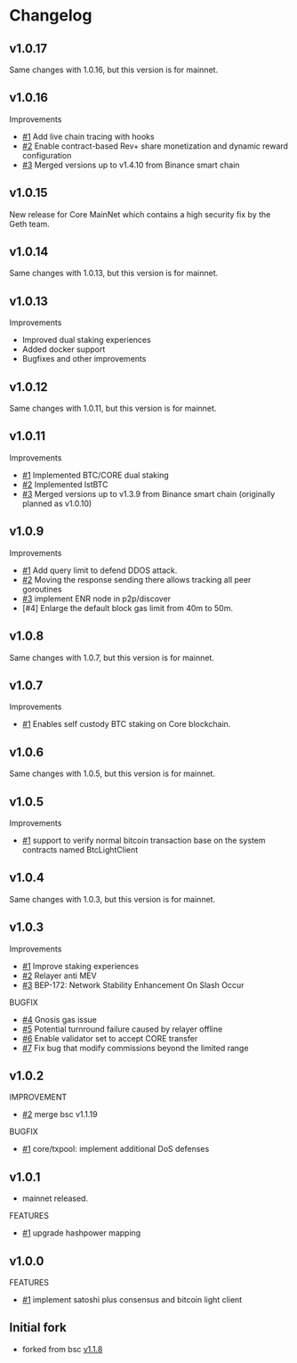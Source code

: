 # Changelog

## v1.0.17

Same changes with 1.0.16, but this version is for mainnet.

## v1.0.16

Improvements
* [#1](https://github.com/coredao-org/core-chain/pull/54) Add live chain tracing with hooks
* [#2](https://github.com/coredao-org/core-chain/pull/59) Enable contract-based Rev+ share monetization and dynamic reward configuration
* [#3](https://github.com/coredao-org/core-chain/commit/cab8fb448ebd97cc4b14c09dfeff9bc5fda370aa) Merged versions up to v1.4.10 from Binance smart chain

## v1.0.15

New release for Core MainNet which contains a high security fix by the Geth team.

## v1.0.14

Same changes with 1.0.13, but this version is for mainnet.

## v1.0.13

Improvements
* Improved dual staking experiences
* Added docker support
* Bugfixes and other improvements

## v1.0.12

Same changes with 1.0.11, but this version is for mainnet.

## v1.0.11

Improvements
* [#1](https://github.com/coredao-org/core-genesis-contract/commit/abcc6f9c7323c1202dd1f91a8637fcc00401a4ab) Implemented BTC/CORE dual staking
* [#2](https://github.com/coredao-org/core-genesis-contract/commit/abcc6f9c7323c1202dd1f91a8637fcc00401a4ab) Implemented lstBTC
* [#3](https://github.com/coredao-org/core-chain/commit/3f35806416f50f534ad8d1f8a7eccec2582e7b16) Merged versions up to v1.3.9 from Binance smart chain (originally planned as v1.0.10)

## v1.0.9

Improvements
* [#1](https://github.com/coredao-org/core-chain/commit/96abe9d1c72baac567020a20f4fdb3538bef32f5) Add query limit to defend DDOS attack.
* [#2](https://github.com/coredao-org/core-chain/commit/af906cc8e286d6c9487fddc54b06b9e5e98f1572) Moving the response sending there allows tracking all peer goroutines
* [#3](https://github.com/coredao-org/core-chain/pull/32/commits/5ebb5fc8e29f225194a603fc753a3f2f006c178a) implement ENR node in p2p/discover
* [#4] Enlarge the default block gas limit from 40m to 50m.

## v1.0.8

Same changes with 1.0.7, but this version is for mainnet.

## v1.0.7

Improvements
* [#1](https://github.com/coredao-org/core-genesis-contract/commit/fbb4a12b0e7d7239fff0eaf15f37edfe762e987e) Enables self custody BTC staking on Core blockchain.

## v1.0.6

Same changes with 1.0.5, but this version is for mainnet.

## v1.0.5

Improvements
* [#1](https://github.com/coredao-org/core-genesis-contract/commit/8b8442e8917715734b38018b76f77431e57990d7) support to verify normal bitcoin transaction base on the system contracts named BtcLightClient

## v1.0.4

Same changes with 1.0.3, but this version is for mainnet.

## v1.0.3

Improvements
* [#1](https://github.com/coredao-org/core-genesis-contract/commit/220efb36b89ca354686e2fff6dfae9ca920dea39) Improve staking experiences
* [#2](https://github.com/coredao-org/core-genesis-contract/commit/a5b6f29b3c979a09a06ff07aacdeeda119bd53e2) Relayer anti MEV
* [#3](https://github.com/coredao-org/core-chain/compare/branch_v1.0.2...branch_v1.0.3) BEP-172: Network Stability Enhancement On Slash Occur

BUGFIX
* [#4](https://github.com/coredao-org/core-genesis-contract/commit/5656c27433069470a011b89118b8f77e3fc6abab) Gnosis gas issue
* [#5](https://github.com/coredao-org/core-genesis-contract/commit/6526ca8389dc11c6628e0b7d1f3fba73528f58b7) Potential turnround failure caused by relayer offline
* [#6](https://github.com/coredao-org/core-genesis-contract/commit/62a81d5ac686d04b24fcd05920ef9bff5cea78bc) Enable validator set to accept CORE transfer
* [#7](https://github.com/coredao-org/core-genesis-contract/commit/b7f5427aa7e78a12cee3e0add52300c832b10289) Fix bug that modify commissions beyond the limited range

## v1.0.2

IMPROVEMENT
* [\#2](https://github.com/coredao-org/core-chain/commit/33d8d200aa300cea80bd4b91e7df6a81af481f1d) merge bsc v1.1.19

BUGFIX
* [\#1](https://github.com/coredao-org/core-chain/commit/ed4094e96e0d009dac9ff13473b022be430f9232) core/txpool: implement additional DoS defenses

## v1.0.1
* mainnet released.

FEATURES
* [\#1]() upgrade hashpower mapping


## v1.0.0
FEATURES
* [\#1]() implement satoshi plus consensus and bitcoin light client

## Initial fork

* forked from bsc [v1.1.8](https://github.com/bnb-chain/bsc/tree/v1.1.8)
